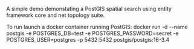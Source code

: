 A simple demo demonstating a PostGIS spatial search using entity framework core and net topology suite.

To run launch a docker container running PostGIS:
docker run -d --name postgis -e POSTGRES_DB=test -e POSTGRES_PASSWORD=secret -e POSTGRES_USER=postgres -p 5432:5432 postgis/postgis:16-3.4